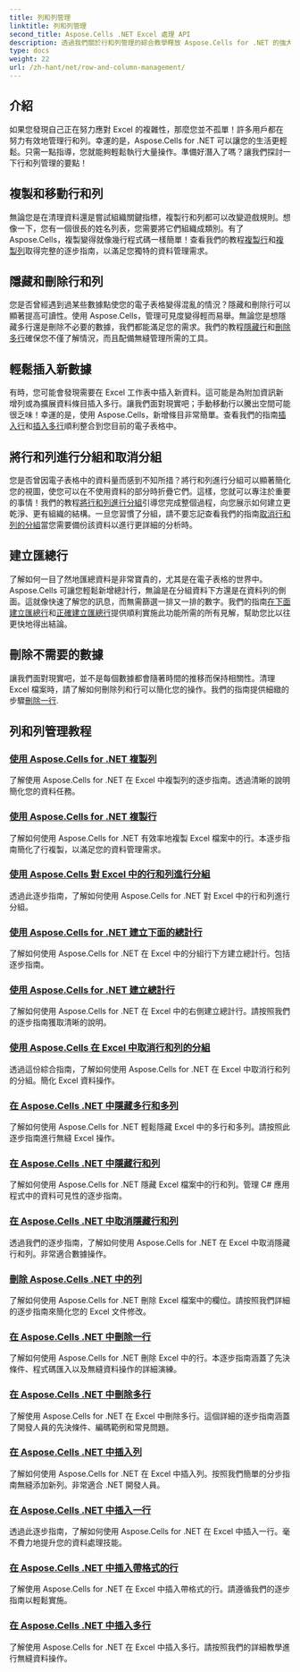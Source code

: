 ```yaml
---
title: 列和列管理
linktitle: 列和列管理
second_title: Aspose.Cells .NET Excel 處理 API
description: 透過我們關於行和列管理的綜合教學釋放 Aspose.Cells for .NET 的強大功能，輕鬆增強您的 Excel 技能。
type: docs
weight: 22
url: /zh-hant/net/row-and-column-management/
---
```

## 介紹

如果您發現自己正在努力應對 Excel 的複雜性，那麼您並不孤單！許多用戶都在努力有效地管理行和列。幸運的是，Aspose.Cells for .NET 可以讓您的生活更輕鬆。只需一點指導，您就能夠輕鬆執行大量操作。準備好潛入了嗎？讓我們探討一下行和列管理的要點！

## 複製和移動行和列

無論您是在清理資料還是嘗試組織關鍵指標，複製行和列都可以改變遊戲規則。想像一下，您有一個很長的姓名列表，您需要將它們組織成類別。有了Aspose.Cells，複製變得就像幾行程式碼一樣簡單！查看我們的教程[複製行](./copying-rows/)和[複製列](./copying-columns/)取得完整的逐步指南，以滿足您獨特的資料管理需求。

## 隱藏和刪除行和列

您是否曾經遇到過某些數據點使您的電子表格變得混亂的情況？隱藏和刪除行可以顯著提高可讀性。使用 Aspose.Cells，管理可見度變得輕而易舉。無論您是想隱藏多行還是刪除不必要的數據，我們都能滿足您的需求。我們的教程[隱藏行](./hide-rows-columns-aspose-cells/)和[刪除多行](./delete-multiple-rows-aspose-cells/)確保您不僅了解情況，而且配備無縫管理所需的工具。

## 輕鬆插入新數據

有時，您可能會發現需要在 Excel 工作表中插入新資料。這可能是為附加資訊新增列或為擴展資料條目插入多行。讓我們面對現實吧；手動移動行以騰出空間可能很乏味！幸運的是，使用 Aspose.Cells，新增條目非常簡單。查看我們的指南[插入行](./insert-row-aspose-cells/)和[插入多行](./insert-multiple-rows-aspose-cells/)順利整合到您目前的電子表格中。

## 將行和列進行分組和取消分組

您是否曾因電子表格中的資料量而感到不知所措？將行和列進行分組可以顯著簡化您的視圖，使您可以在不使用資料的部分時折疊它們。這樣，您就可以專注於重要的事情！我們的教程[將行和列進行分組](./grouping-rows-and-columns/)引導您完成整個過程，向您展示如何建立更乾淨、更有組織的結構。一旦您習慣了分組，請不要忘記查看我們的指南[取消行和列的分組](./ungrouping-rows-and-columns/)當您需要備份該資料以進行更詳細的分析時。

## 建立匯總行

了解如何一目了然地匯總資料是非常寶貴的，尤其是在電子表格的世界中。 Aspose.Cells 可讓您輕鬆新增總計行，無論是在分組資料下方還是在資料列的側面。這就像快速了解您的訊息，而無需篩選一排又一排的數字。我們的指南[在下面建立匯總行](./summary-row-below/)和[正確建立匯總行](./summary-row-right/)提供順利實施此功能所需的所有見解，幫助您比以往更快地得出結論。

## 刪除不需要的數據

讓我們面對現實吧，並不是每個數據都會隨著時間的推移而保持相關性。清理 Excel 檔案時，請了解如何刪除列和行可以簡化您的操作。我們的指南提供細緻的步驟[刪除一行](./delete-row-aspose-cells/).

## 列和列管理教程
### [使用 Aspose.Cells for .NET 複製列](./copying-columns/)
了解使用 Aspose.Cells for .NET 在 Excel 中複製列的逐步指南。透過清晰的說明簡化您的資料任務。
### [使用 Aspose.Cells for .NET 複製行](./copying-rows/)
了解如何使用 Aspose.Cells for .NET 有效率地複製 Excel 檔案中的行。本逐步指南簡化了行複製，以滿足您的資料管理需求。
### [使用 Aspose.Cells 對 Excel 中的行和列進行分組](./grouping-rows-and-columns/)
透過此逐步指南，了解如何使用 Aspose.Cells for .NET 對 Excel 中的行和列進行分組。
### [使用 Aspose.Cells for .NET 建立下面的總計行](./summary-row-below/)
了解如何使用 Aspose.Cells for .NET 在 Excel 中的分組行下方建立總計行。包括逐步指南。
### [使用 Aspose.Cells for .NET 建立總計行](./summary-row-right/)
了解如何使用 Aspose.Cells for .NET 在 Excel 中的右側建立總計行。請按照我們的逐步指南獲取清晰的說明。
### [使用 Aspose.Cells 在 Excel 中取消行和列的分組](./ungrouping-rows-and-columns/)
透過這份綜合指南，了解如何使用 Aspose.Cells for .NET 在 Excel 中取消行和列的分組。簡化 Excel 資料操作。
### [在 Aspose.Cells .NET 中隱藏多行和多列](./hide-multiple-rows-columns-aspose-cells/)
了解如何使用 Aspose.Cells for .NET 輕鬆隱藏 Excel 中的多行和多列。請按照此逐步指南進行無縫 Excel 操作。
### [在 Aspose.Cells .NET 中隱藏行和列](./hide-rows-columns-aspose-cells/)
了解如何使用 Aspose.Cells for .NET 隱藏 Excel 檔案中的行和列。管理 C# 應用程式中的資料可見性的逐步指南。
### [在 Aspose.Cells .NET 中取消隱藏行和列](./unhide-rows-columns-aspose-cells/)
透過我們的逐步指南，了解如何使用 Aspose.Cells for .NET 在 Excel 中取消隱藏行和列。非常適合數據操作。
### [刪除 Aspose.Cells .NET 中的列](./delete-column-aspose-cells/)
了解如何使用 Aspose.Cells for .NET 刪除 Excel 檔案中的欄位。請按照我們詳細的逐步指南來簡化您的 Excel 文件修改。
### [在 Aspose.Cells .NET 中刪除一行](./delete-row-aspose-cells/)
了解如何使用 Aspose.Cells for .NET 刪除 Excel 中的行。本逐步指南涵蓋了先決條件、程式碼匯入以及無縫資料操作的詳細演練。
### [在 Aspose.Cells .NET 中刪除多行](./delete-multiple-rows-aspose-cells/)
了解使用 Aspose.Cells for .NET 在 Excel 中刪除多行。這個詳細的逐步指南涵蓋了開發人員的先決條件、編碼範例和常見問題。
### [在 Aspose.Cells .NET 中插入列](./insert-column-aspose-cells/)
了解如何使用 Aspose.Cells for .NET 在 Excel 中插入列。按照我們簡單的分步指南無縫添加新列。非常適合 .NET 開發人員。
### [在 Aspose.Cells .NET 中插入一行](./insert-row-aspose-cells/)
透過此逐步指南，了解如何使用 Aspose.Cells for .NET 在 Excel 中插入一行。毫不費力地提升您的資料處理技能。
### [在 Aspose.Cells .NET 中插入帶格式的行](./insert-row-formatting-aspose-cells/)
了解使用 Aspose.Cells for .NET 在 Excel 中插入帶格式的行。請遵循我們的逐步指南以輕鬆實施。
### [在 Aspose.Cells .NET 中插入多行](./insert-multiple-rows-aspose-cells/)
了解使用 Aspose.Cells for .NET 在 Excel 中插入多行。請按照我們的詳細教學進行無縫資料操作。